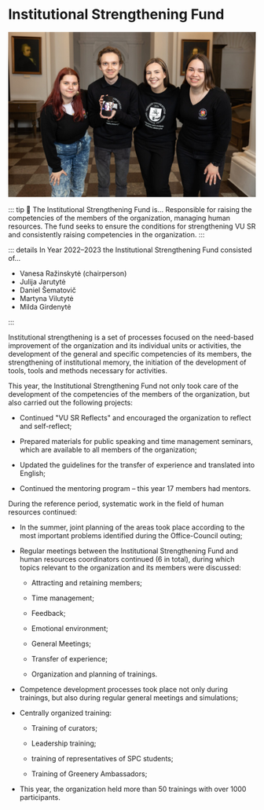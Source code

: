 # Institutional Strengthening Fund

![ISF](../../public/img/bendros-nuotraukos/ISF.jpg)

::: tip 📖 The Institutional Strengthening Fund is...
Responsible for raising the
competencies of the members of the organization, managing human
resources. The fund seeks to ensure the conditions for strengthening VU
SR and consistently raising competencies in the organization.
:::

::: details In Year 2022–2023 the Institutional Strengthening Fund consisted of...

- Vanesa Ražinskytė (chairperson)
- Julija Jarutytė
- Daniel Šematovič
- Martyna Vilutytė
- Milda Girdenytė

:::

Institutional strengthening is a set of processes focused on the
need-based improvement of the organization and its individual units or
activities, the development of the general and specific competencies of
its members, the strengthening of institutional memory, the initiation
of the development of tools, tools and methods necessary for activities.

This year, the Institutional Strengthening Fund not only took care of
the development of the competencies of the members of the organization,
but also carried out the following projects:

- Continued \"VU SR Reflects\" and encouraged the organization to
    reflect and self-reflect;

- Prepared materials for public speaking and time management seminars,
    which are available to all members of the organization;

- Updated the guidelines for the transfer of experience and translated
    into English;

- Continued the mentoring program – this year 17 members had mentors.

During the reference period, systematic work in the field of human
resources continued:

- In the summer, joint planning of the areas took place according to
    the most important problems identified during the Office-Council
    outing;

- Regular meetings between the Institutional Strengthening Fund and
    human resources coordinators continued (6 in total), during which
    topics relevant to the organization and its members were discussed:

  - Attracting and retaining members;

  - Time management;

  - Feedback;

  - Emotional environment;

  - General Meetings;

  - Transfer of experience;

  - Organization and planning of trainings.

- Competence development processes took place not only during
    trainings, but also during regular general meetings and simulations;

- Centrally organized training:

  - Training of curators;

  - Leadership training;

  - training of representatives of SPC students;

  - Training of Greenery Ambassadors;

- This year, the organization held more than 50 trainings with over
    1000 participants.
